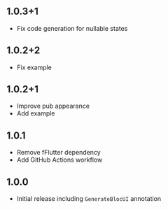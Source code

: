 ## 1.0.3+1

* Fix code generation for nullable states

## 1.0.2+2

* Fix example

## 1.0.2+1

* Improve pub appearance
* Add example

## 1.0.1

* Remove fFlutter dependency
* Add GitHub Actions workflow

## 1.0.0

* Initial release including `GenerateBlocUI` annotation